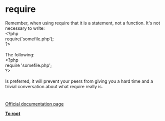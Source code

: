# require




<div class="phpcode"><span class="html">
Remember, when using require that it is a statement, not a function. It&apos;s not necessary to write:<br><span class="default">&lt;?php<br> </span><span class="keyword">require(</span><span class="string">&apos;somefile.php&apos;</span><span class="keyword">);<br></span><span class="default">?&gt;<br></span><br>The following:<br><span class="default">&lt;?php<br></span><span class="keyword">require </span><span class="string">&apos;somefile.php&apos;</span><span class="keyword">;<br></span><span class="default">?&gt;<br></span><br>Is preferred, it will prevent your peers from giving you a hard time and a trivial conversation about what require really is.</span>
</div>
  

#

[Official documentation page](https://www.php.net/manual/en/function.require.php)

**[To root](/)**